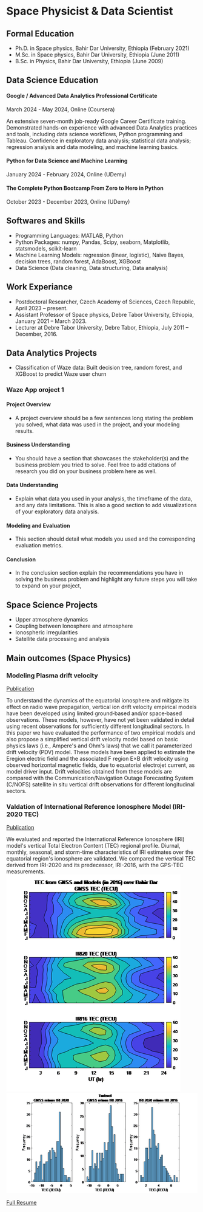 # Space Physicist & Data Scientist

## Formal Education

- Ph.D. in Space physics, Bahir Dar University, Ethiopia (February 2021)
- M.Sc. in Space physics, Bahir Dar University, Ethiopia (June 2011)
- B.Sc. in Physics, Bahir Dar University, Ethiopia (June 2009)


## Data Science Education
#### Google / Advanced Data Analytics Professional Certificate
March  2024 - May 2024,  Online (Coursera)

An extensive seven-month job-ready Google Career Certificate training. Demonstrated hands-on experience with advanced Data Analytics practices and tools, including data science workflows, Python programming and Tableau. Confidence in exploratory data analysis; statistical data analysis; regression analysis and data modeling, and machine learning basics.
#### Python for Data Science and Machine Learning
January  2024 - February 2024,  Online (UDemy)
#### The Complete Python Bootcamp From Zero to Hero in Python
October  2023 - December 2023,  Online (UDemy)

## Softwares and Skills
- Programming Languages: MATLAB, Python
- Python Packages: numpy, Pandas, Scipy, seaborn, Matplotlib, statsmodels, scikit-learn
- Machine Learning Models: regression (linear, logistic), Naive Bayes, decision trees, random forest, AdaBoost, XGBoost
- Data Science (Data cleaning, Data structuring, Data analysis)

## Work Experiance
- Postdoctoral Researcher, Czech Academy of Sciences, Czech Republic, April 2023 – present.
- Assistant Professor of Space physics, Debre Tabor University, Ethiopia, January 2021 – March 2023.
- Lecturer at Debre Tabor University, Debre Tabor, Ethiopia, July 2011 – December, 2016.

## Data Analytics Projects
- Classification of Waze data: Built decision tree, random forest, and XGBoost to predict Waze user churn

### Waze App oroject 1

#### Project Overview
- A project overview should be a few sentences long stating the problem you solved, what data was used in the project, and your modeling results. 
#### Business Understanding 
- You should have a section that showcases the stakeholder(s) and the business problem you tried to solve. Feel free to add citations of research you did on your business problem here as well. 
#### Data Understanding 
- Explain what data you used in your analysis, the timeframe of the data, and any data limitations. This is also a good section to add visualizations of your exploratory data analysis. 
#### Modeling and Evaluation 
- This section should detail what models you used and the corresponding evaluation metrics. 
#### Conclusion
- In the conclusion section explain the recommendations you have in solving the business problem and highlight any future steps you will take to expand on your project, 

## Space Science Projects
- Upper atmosphere dynamics
- Coupling between Ionosphere and atmosphere
- Ionospheric irregularities
- Satellite data processing and analysis

## Main outcomes (Space Physics)
### Modeling Plasma drift velocity
[Publication](https://agupubs.onlinelibrary.wiley.com/doi/epdf/10.1029/2019RS006800)

To understand the dynamics of the equatorial ionosphere and mitigate its effect on radio wave propagation, vertical ion drift velocity empirical models have been developed using limited ground‐based and/or space‐based observations. These models, however, have not yet been validated in detail using recent observations for sufficiently different longitudinal sectors. In this paper we have evaluated the performance of two empirical models and also propose a simplified vertical drift velocity model based on basic physics laws (i.e., Ampere's and Ohm's laws) that we call it parameterized drift velocity (PDV) model. These models have been applied to estimate the Eregion electric field and the associated F region E×B drift velocity using observed horizontal magnetic fields, due to equatorial electrojet current, as model driver input. Drift velocities obtained from these models are compared with the Communication/Navigation Outage Forecasting System (C/NOFS) satellite in situ vertical drift observations for different longitudinal sectors.

 

### Valdation of International Reference Ionosphere Model (IRI-2020 TEC)
[Publication](https://www.sciencedirect.com/science/article/pii/S0273117723007913)

We evaluated and reported the International Reference Ionosphere (IRI) model's vertical Total Electron Content (TEC) regional profile. Diurnal, monthly, seasonal, and storm-time characteristics of IRI estimates over the equatorial region's ionosphere are validated. We compared the vertical TEC derived from IRI-2020 and its predecessor, IRI-2016, with the GPS-TEC measurements.
![IRI-2020 TEC](Contour.png) ![IRI-2020 TEC](Histogram.png)

<a href="https://github.com/Habtamu-Alemu/Portfolio/Resume_2023.pdf" target="_blank">Full Resume</a>
